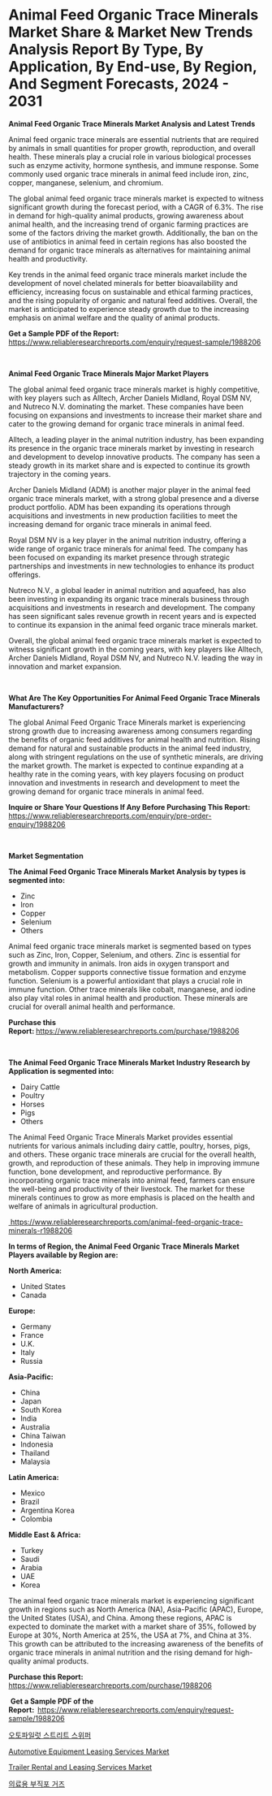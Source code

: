 <p><h1>Animal Feed Organic Trace Minerals Market Share & Market New Trends Analysis Report By Type, By Application, By End-use, By Region, And Segment Forecasts, 2024 - 2031</h1></p><p><strong>Animal Feed Organic Trace Minerals Market Analysis and Latest Trends</strong></p>
<p><p>Animal feed organic trace minerals are essential nutrients that are required by animals in small quantities for proper growth, reproduction, and overall health. These minerals play a crucial role in various biological processes such as enzyme activity, hormone synthesis, and immune response. Some commonly used organic trace minerals in animal feed include iron, zinc, copper, manganese, selenium, and chromium.</p><p>The global animal feed organic trace minerals market is expected to witness significant growth during the forecast period, with a CAGR of 6.3%. The rise in demand for high-quality animal products, growing awareness about animal health, and the increasing trend of organic farming practices are some of the factors driving the market growth. Additionally, the ban on the use of antibiotics in animal feed in certain regions has also boosted the demand for organic trace minerals as alternatives for maintaining animal health and productivity.</p><p>Key trends in the animal feed organic trace minerals market include the development of novel chelated minerals for better bioavailability and efficiency, increasing focus on sustainable and ethical farming practices, and the rising popularity of organic and natural feed additives. Overall, the market is anticipated to experience steady growth due to the increasing emphasis on animal welfare and the quality of animal products.</p></p>
<p><strong>Get a Sample PDF of the Report:&nbsp;</strong> <a href="https://www.reliableresearchreports.com/enquiry/request-sample/1988206">https://www.reliableresearchreports.com/enquiry/request-sample/1988206</a></p>
<p>&nbsp;</p>
<p><strong>Animal Feed Organic Trace Minerals Major Market Players</strong></p>
<p><p>The global animal feed organic trace minerals market is highly competitive, with key players such as Alltech, Archer Daniels Midland, Royal DSM NV, and Nutreco N.V. dominating the market. These companies have been focusing on expansions and investments to increase their market share and cater to the growing demand for organic trace minerals in animal feed.</p><p>Alltech, a leading player in the animal nutrition industry, has been expanding its presence in the organic trace minerals market by investing in research and development to develop innovative products. The company has seen a steady growth in its market share and is expected to continue its growth trajectory in the coming years.</p><p>Archer Daniels Midland (ADM) is another major player in the animal feed organic trace minerals market, with a strong global presence and a diverse product portfolio. ADM has been expanding its operations through acquisitions and investments in new production facilities to meet the increasing demand for organic trace minerals in animal feed.</p><p>Royal DSM NV is a key player in the animal nutrition industry, offering a wide range of organic trace minerals for animal feed. The company has been focused on expanding its market presence through strategic partnerships and investments in new technologies to enhance its product offerings.</p><p>Nutreco N.V., a global leader in animal nutrition and aquafeed, has also been investing in expanding its organic trace minerals business through acquisitions and investments in research and development. The company has seen significant sales revenue growth in recent years and is expected to continue its expansion in the animal feed organic trace minerals market.</p><p>Overall, the global animal feed organic trace minerals market is expected to witness significant growth in the coming years, with key players like Alltech, Archer Daniels Midland, Royal DSM NV, and Nutreco N.V. leading the way in innovation and market expansion.</p></p>
<p>&nbsp;</p>
<p><strong>What Are The Key Opportunities For Animal Feed Organic Trace Minerals Manufacturers?</strong></p>
<p><p>The global Animal Feed Organic Trace Minerals market is experiencing strong growth due to increasing awareness among consumers regarding the benefits of organic feed additives for animal health and nutrition. Rising demand for natural and sustainable products in the animal feed industry, along with stringent regulations on the use of synthetic minerals, are driving the market growth. The market is expected to continue expanding at a healthy rate in the coming years, with key players focusing on product innovation and investments in research and development to meet the growing demand for organic trace minerals in animal feed.</p></p>
<p><strong>Inquire or Share Your Questions If Any Before Purchasing This Report:</strong> <a href="https://www.reliableresearchreports.com/enquiry/pre-order-enquiry/1988206">https://www.reliableresearchreports.com/enquiry/pre-order-enquiry/1988206</a></p>
<p>&nbsp;</p>
<p><strong>Market Segmentation</strong></p>
<p><strong>The Animal Feed Organic Trace Minerals Market Analysis by types is segmented into:</strong></p>
<p><ul><li>Zinc</li><li>Iron</li><li>Copper</li><li>Selenium</li><li>Others</li></ul></p>
<p><p>Animal feed organic trace minerals market is segmented based on types such as Zinc, Iron, Copper, Selenium, and others. Zinc is essential for growth and immunity in animals. Iron aids in oxygen transport and metabolism. Copper supports connective tissue formation and enzyme function. Selenium is a powerful antioxidant that plays a crucial role in immune function. Other trace minerals like cobalt, manganese, and iodine also play vital roles in animal health and production. These minerals are crucial for overall animal health and performance.</p></p>
<p><strong>Purchase this Report:&nbsp;</strong><a href="https://www.reliableresearchreports.com/purchase/1988206">https://www.reliableresearchreports.com/purchase/1988206</a></p>
<p>&nbsp;</p>
<p><strong>The Animal Feed Organic Trace Minerals Market Industry Research by Application is segmented into:</strong></p>
<p><ul><li>Dairy Cattle</li><li>Poultry</li><li>Horses</li><li>Pigs</li><li>Others</li></ul></p>
<p><p>The Animal Feed Organic Trace Minerals Market provides essential nutrients for various animals including dairy cattle, poultry, horses, pigs, and others. These organic trace minerals are crucial for the overall health, growth, and reproduction of these animals. They help in improving immune function, bone development, and reproductive performance. By incorporating organic trace minerals into animal feed, farmers can ensure the well-being and productivity of their livestock. The market for these minerals continues to grow as more emphasis is placed on the health and welfare of animals in agricultural production.</p></p>
<p><a href="https://www.reliableresearchreports.com/animal-feed-organic-trace-minerals-r1988206">&nbsp;https://www.reliableresearchreports.com/animal-feed-organic-trace-minerals-r1988206</a></p>
<p><strong>In terms of Region, the Animal Feed Organic Trace Minerals Market Players available by Region are:</strong></p>
<p>
    <p> <strong> North America: </strong>
        <ul>
            <li>United States</li>
            <li>Canada</li>
        </ul>
        </p> 
    <p> <strong> Europe: </strong>
        <ul>
            <li>Germany</li>
            <li>France</li>
            <li>U.K.</li>
            <li>Italy</li>
            <li>Russia</li>
        </ul>
        </p> 
    <p> <strong> Asia-Pacific: </strong>
        <ul>
            <li>China</li>
            <li>Japan</li>
            <li>South Korea</li>
            <li>India</li>
            <li>Australia</li>
            <li>China Taiwan</li>
            <li>Indonesia</li>
            <li>Thailand</li>
            <li>Malaysia</li>
        </ul>
        </p> 
    <p> <strong> Latin America: </strong>
        <ul>
            <li>Mexico</li>
            <li>Brazil</li>
            <li>Argentina Korea</li>
            <li>Colombia</li>
        </ul>
        </p> 
    <p> <strong> Middle East & Africa: </strong>
        <ul>
            <li>Turkey</li>
            <li>Saudi</li>
            <li>Arabia</li>
            <li>UAE</li>
            <li>Korea</li>
        </ul>
    </p>
    </p>
<p><p>The animal feed organic trace minerals market is experiencing significant growth in regions such as North America (NA), Asia-Pacific (APAC), Europe, the United States (USA), and China. Among these regions, APAC is expected to dominate the market with a market share of 35%, followed by Europe at 30%, North America at 25%, the USA at 7%, and China at 3%. This growth can be attributed to the increasing awareness of the benefits of organic trace minerals in animal nutrition and the rising demand for high-quality animal products.</p></p>
<p><strong>Purchase this Report: </strong><a href="https://www.reliableresearchreports.com/purchase/1988206">https://www.reliableresearchreports.com/purchase/1988206</a></p>
<p>&nbsp;<strong>Get a Sample PDF of the Report:&nbsp;&nbsp;</strong><a href="https://www.reliableresearchreports.com/enquiry/request-sample/1988206">https://www.reliableresearchreports.com/enquiry/request-sample/1988206</a></p>
<p><strong></strong></p>
<p><p><a href="https://medium.com/@deonnorh89/%EC%9E%90%EC%9C%A8-%EC%A3%BC%ED%96%89-%EA%B3%A0%EC%86%8D%EB%8F%84%EB%A1%9C-%EC%B2%AD%EC%86%8C%EA%B8%B0-%EC%8B%9C%EC%9E%A5-%EC%A0%84%EB%A7%9D-%EC%82%B0%EC%97%85-%EA%B0%9C%EC%9A%94-%EB%B0%8F-%EC%98%88%EC%B8%A1-2024%EB%85%84%EB%B6%80%ED%84%B0-2031%EB%85%84%EA%B9%8C%EC%A7%80-b27fc371be0c">오토파일럿 스트리트 스위퍼</a></p><p><a href="https://github.com/JennyferFeil2023/Market-Research-Report-List-2/blob/main/automotive-equipment-leasing-services-market.md">Automotive Equipment Leasing Services Market</a></p><p><a href="https://github.com/gracielawharr/Market-Research-Report-List-2/blob/main/trailer-rental-and-leasing-services-market.md">Trailer Rental and Leasing Services Market</a></p><p><a href="https://medium.com/@deonnorh89/%EC%9D%98%EB%A3%8C%EC%9A%A9-%EB%85%BC%EC%9B%A8%EB%B8%90-%EA%B1%B0%EC%A6%88-%EC%8B%9C%EC%9E%A5-%EB%8F%99%ED%96%A5-%EB%B0%8F-%EC%8B%9C%EC%9E%A5-%EB%B6%84%EC%84%9D%EC%9D%80-2024-2031%EB%85%84%EA%B9%8C%EC%A7%80-%EC%98%88%EC%B8%A1%EB%90%A9%EB%8B%88%EB%8B%A4-7cf429ac5892">의료용 부직포 거즈</a></p></p>